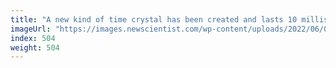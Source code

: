 ```yaml
---
title: "A new kind of time crystal has been created and lasts 10 milliseconds"
imageUrl: "https://images.newscientist.com/wp-content/uploads/2022/06/09173249/SEI_108685737.jpg?width=600"
index: 504
weight: 504
---
```

